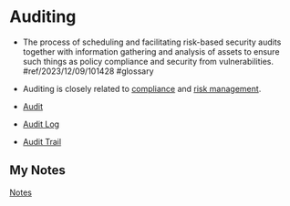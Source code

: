 # Auditing
- The process of scheduling and facilitating risk-based security audits together with  information gathering and analysis of assets to ensure such things as policy compliance and security from vulnerabilities. #ref/2023/12/09/101428 #glossary 

- Auditing is closely related to [compliance](compliance.md) and [risk management](risk-management.md). 
- [Audit](audit.md)
- [Audit Log](audit-log.md)
- [Audit Trail](audit-trail.md)
## My Notes
[Notes](mynotes/auditing-notes.md)
